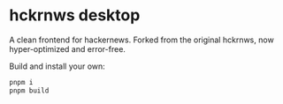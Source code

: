 # hckrnws desktop

A clean frontend for hackernews. Forked from the original hckrnws, now hyper-optimized and error-free.

Build and install your own:
```bash
pnpm i
pnpm build
```
